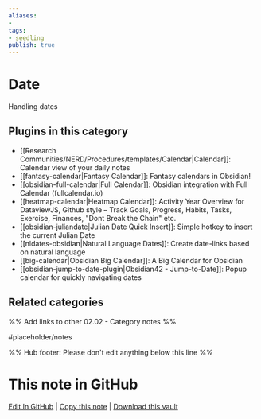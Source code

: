 ```yaml
---
aliases:
- 
tags: 
- seedling 
publish: true
---
```



# Date

Handling dates

## Plugins in this category

- [[Research Communities/NERD/Procedures/templates/Calendar|Calendar]]: Calendar view of your daily notes
- [[fantasy-calendar|Fantasy Calendar]]: Fantasy calendars in Obsidian!
- [[obsidian-full-calendar|Full Calendar]]: Obsidian integration with Full Calendar (fullcalendar.io)
- [[heatmap-calendar|Heatmap Calendar]]: Activity Year Overview for DataviewJS, Github style – Track Goals, Progress, Habits, Tasks, Exercise, Finances, "Dont Break the Chain" etc.
- [[obsidian-juliandate|Julian Date Quick Insert]]: Simple hotkey to insert the current Julian Date
- [[nldates-obsidian|Natural Language Dates]]: Create date-links based on natural language
- [[big-calendar|Obsidian Big Calendar]]: A Big Calendar for Obsidian
- [[obsidian-jump-to-date-plugin|Obsidian42 - Jump-to-Date]]: Popup calendar for quickly navigating dates

## Related categories

%% Add links to other 02.02 - Category notes %%

#placeholder/notes

%% Hub footer: Please don't edit anything below this line %%

# This note in GitHub

<span class="git-footer">[Edit In GitHub](https://github.dev/obsidian-community/obsidian-hub/blob/main/02%20-%20Community%20Expansions/02.01%20Plugins%20by%20Category/Date%20and%20calendar%20plugins.md "git-hub-edit-note") | [Copy this note](https://raw.githubusercontent.com/obsidian-community/obsidian-hub/main/02%20-%20Community%20Expansions/02.01%20Plugins%20by%20Category/Date%20and%20calendar%20plugins.md "git-hub-copy-note") | [Download this vault](https://github.com/obsidian-community/obsidian-hub/archive/refs/heads/main.zip "git-hub-download-vault") </span>
